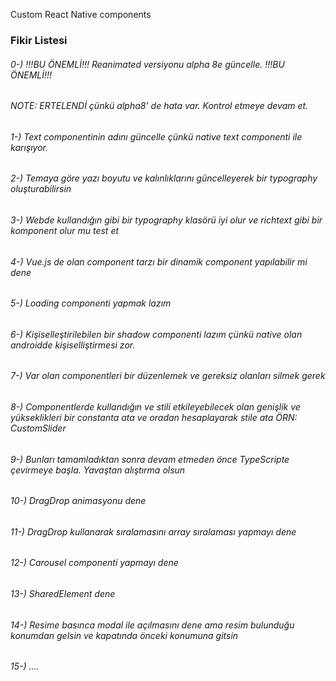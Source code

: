 Custom React Native components


### Fikir Listesi

###### 0-) !!!BU ÖNEMLİ!!! Reanimated versiyonu alpha 8e güncelle. !!!BU ÖNEMLİ!!!
###### NOTE: ERTELENDİ çünkü alpha8' de hata var. Kontrol etmeye devam et.
###### 1-) Text componentinin adını güncelle çünkü native text componenti ile karışıyor.
###### 2-) Temaya göre yazı boyutu ve kalınlıklarını güncelleyerek bir typography oluşturabilirsin
###### 3-) Webde kullandığın gibi bir typography klasörü iyi olur ve richtext gibi bir komponent olur mu test et
###### 4-) Vue.js de olan component tarzı bir dinamik component yapılabilir mi dene
###### 5-) Loading componenti yapmak lazım
###### 6-) Kişiselleştirilebilen bir shadow componenti lazım çünkü native olan androidde kişiselliştirmesi zor.
###### 7-) Var olan componentleri bir düzenlemek ve gereksiz olanları silmek gerek
###### 8-) Componentlerde kullandığın ve stili etkileyebilecek olan genişlik ve yükseklikleri bir constanta ata ve oradan hesaplayarak stile ata ÖRN: CustomSlider 
###### 9-) Bunları tamamladıktan sonra devam etmeden önce TypeScripte çevirmeye başla. Yavaştan alıştırma olsun
###### 10-) DragDrop animasyonu dene
###### 11-) DragDrop kullanarak sıralamasını array sıralaması yapmayı dene 
###### 12-) Carousel componenti yapmayı dene
###### 13-) SharedElement dene
###### 14-) Resime basınca modal ile açılmasını dene ama resim bulunduğu konumdan gelsin ve kapatında önceki konumuna gitsin
###### 15-) ....